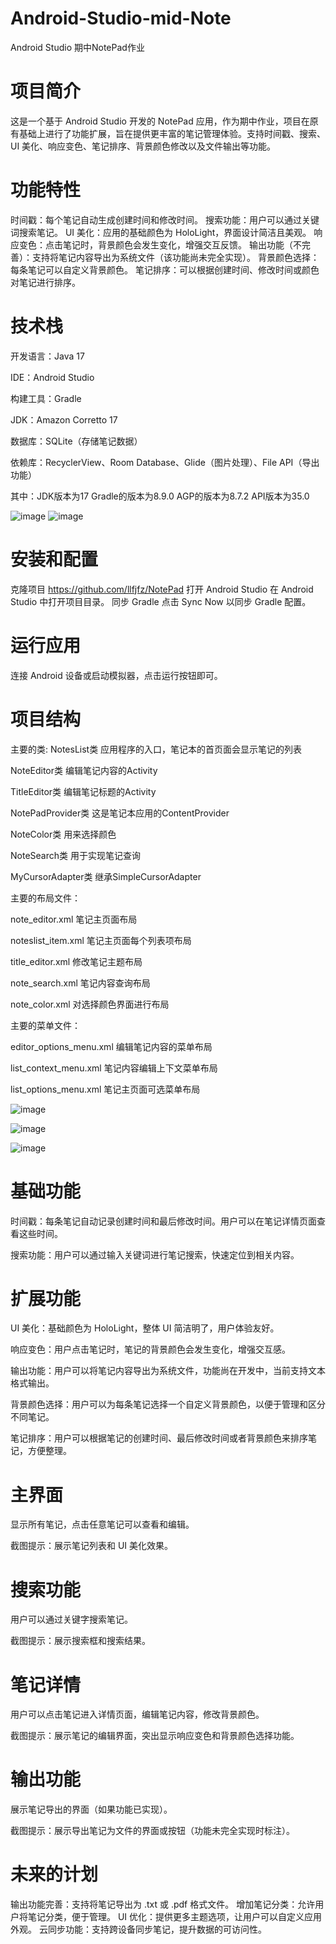 # Android-Studio-mid-Note
Android Studio 期中NotePad作业

# 项目简介
这是一个基于 Android Studio 开发的 NotePad 应用，作为期中作业，项目在原有基础上进行了功能扩展，旨在提供更丰富的笔记管理体验。支持时间戳、搜索、UI 美化、响应变色、笔记排序、背景颜色修改以及文件输出等功能。

# 功能特性
时间戳：每个笔记自动生成创建时间和修改时间。
搜索功能：用户可以通过关键词搜索笔记。
UI 美化：应用的基础颜色为 HoloLight，界面设计简洁且美观。
响应变色：点击笔记时，背景颜色会发生变化，增强交互反馈。
输出功能（不完善）：支持将笔记内容导出为系统文件（该功能尚未完全实现）。
背景颜色选择：每条笔记可以自定义背景颜色。
笔记排序：可以根据创建时间、修改时间或颜色对笔记进行排序。
# 技术栈
开发语言：Java 17

IDE：Android Studio

构建工具：Gradle

JDK：Amazon Corretto 17

数据库：SQLite（存储笔记数据）

依赖库：RecyclerView、Room Database、Glide（图片处理）、File API（导出功能）

其中：JDK版本为17  Gradle的版本为8.9.0  AGP的版本为8.7.2  API版本为35.0

![image](https://github.com/user-attachments/assets/b51b4b26-0a9e-40b0-90e3-228840bf382c)
![image](https://github.com/user-attachments/assets/de4a1225-3727-47ee-a8e6-326788ffb20b)

# 安装和配置
克隆项目
https://github.com/llfjfz/NotePad
打开 Android Studio
在 Android Studio 中打开项目目录。
同步 Gradle 
点击 Sync Now 以同步 Gradle 配置。

# 运行应用
连接 Android 设备或启动模拟器，点击运行按钮即可。

# 项目结构

主要的类:
NotesList类 应用程序的入口，笔记本的首页面会显示笔记的列表

NoteEditor类 编辑笔记内容的Activity

TitleEditor类 编辑笔记标题的Activity

NotePadProvider类 这是笔记本应用的ContentProvider

NoteColor类 用来选择颜色

NoteSearch类 用于实现笔记查询

MyCursorAdapter类 继承SimpleCursorAdapter

主要的布局文件：

note_editor.xml 笔记主页面布局

noteslist_item.xml 笔记主页面每个列表项布局

title_editor.xml 修改笔记主题布局

note_search.xml 笔记内容查询布局

note_color.xml 对选择颜色界面进行布局

主要的菜单文件：

editor_options_menu.xml 编辑笔记内容的菜单布局

list_context_menu.xml 笔记内容编辑上下文菜单布局

list_options_menu.xml 笔记主页面可选菜单布局

![image](https://github.com/user-attachments/assets/08951e1d-d7bc-49ec-b3c5-ca74afcbe7f1)

![image](https://github.com/user-attachments/assets/2cdc02cb-d43e-42d3-b323-b57128660e7c)


![image](https://github.com/user-attachments/assets/b3e7c813-b4b7-4f4a-a735-0d80fbf9d58a)

# 基础功能
时间戳：每条笔记自动记录创建时间和最后修改时间。用户可以在笔记详情页面查看这些时间。

搜索功能：用户可以通过输入关键词进行笔记搜索，快速定位到相关内容。

# 扩展功能
UI 美化：基础颜色为 HoloLight，整体 UI 简洁明了，用户体验友好。

响应变色：用户点击笔记时，笔记的背景颜色会发生变化，增强交互感。

输出功能：用户可以将笔记内容导出为系统文件，功能尚在开发中，当前支持文本格式输出。

背景颜色选择：用户可以为每条笔记选择一个自定义背景颜色，以便于管理和区分不同笔记。

笔记排序：用户可以根据笔记的创建时间、最后修改时间或者背景颜色来排序笔记，方便整理。
# 主界面
显示所有笔记，点击任意笔记可以查看和编辑。


截图提示：展示笔记列表和 UI 美化效果。

# 搜索功能
用户可以通过关键字搜索笔记。


截图提示：展示搜索框和搜索结果。

# 笔记详情
用户可以点击笔记进入详情页面，编辑笔记内容，修改背景颜色。


截图提示：展示笔记的编辑界面，突出显示响应变色和背景颜色选择功能。

# 输出功能
展示笔记导出的界面（如果功能已实现）。


截图提示：展示导出笔记为文件的界面或按钮（功能未完全实现时标注）。

# 未来的计划
输出功能完善：支持将笔记导出为 .txt 或 .pdf 格式文件。
增加笔记分类：允许用户将笔记分类，便于管理。
UI 优化：提供更多主题选项，让用户可以自定义应用外观。
云同步功能：支持跨设备同步笔记，提升数据的可访问性。

